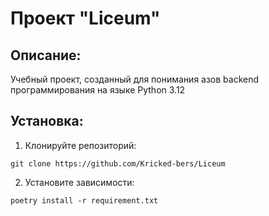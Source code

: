 # Проект "Liceum"

## Описание:

Учебный проект, созданный для понимания азов backend программирования на языке Python 3.12

## Установка:

1. Клонируйте репозиторий:

```
git clone https://github.com/Kricked-bers/Liceum
```

2. Установите зависимости:

```
poetry install -r requirement.txt
```


